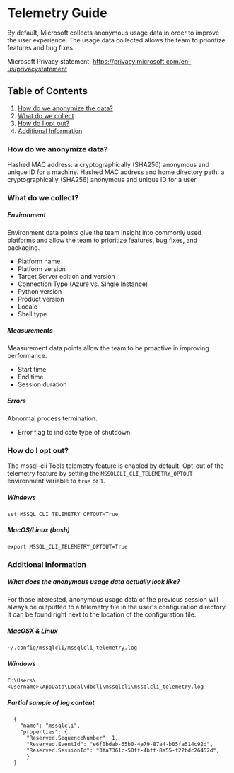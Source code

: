 # Telemetry Guide

By default, Microsoft collects anonymous usage data in order to improve the user experience. The usage data collected allows the team to prioritize features and bug fixes.

Microsoft Privacy statement: https://privacy.microsoft.com/en-us/privacystatement

## Table of Contents
1. [How do we anonymize the data?](#anonymize)
1. [What do we collect](#collect)
2. [How do I opt out?](#opt_out)
3. [Additional Information](#information)


### <a name="anonymize"></a>How do we anonymize data?
Hashed MAC address: a cryptographically (SHA256) anonymous and unique ID for a machine.
Hashed MAC address and home directory path: a cryptographically (SHA256) anonymous and unique ID for a user.

### <a name="collect"></a>What do we collect?
##### Environment
Environment data points give the team insight into commonly used platforms and allow the team to prioritize features, bug fixes, and packaging.
  - Platform name
  - Platform version
  - Target Server edition and version
  - Connection Type (Azure vs. Single Instance)
  - Python version
  - Product version
  - Locale
  - Shell type

##### Measurements
Measurement data points allow the team to be proactive in improving performance.
  - Start time
  - End time
  - Session duration

##### Errors
Abnormal process termination.
- Error flag to indicate type of shutdown.

### <a name="opt_out"></a>How do I opt out?
The mssql-cli Tools telemetry feature is enabled by default. Opt-out of the telemetry feature by setting the ```MSSQLCLI_CLI_TELEMETRY_OPTOUT``` environment variable to ```true``` or ```1```.

##### Windows
```
set MSSQL_CLI_TELEMETRY_OPTOUT=True
```
##### MacOS/Linux (bash)
```
export MSSQL_CLI_TELEMETRY_OPTOUT=True
```

### <a name="information"></a>Additional Information

##### What does the anonymous usage data actually look like?
For those interested, anonymous usage data of the previous session will always be outputted to a telemetry file in the user's configuration directory. It can be found right next to the location of the configuration file.
##### MacOSX & Linux
```
~/.config/mssqlcli/mssqlcli_telemetry.log
```
##### Windows
```
C:\Users\<Username>\AppData\Local\dbcli\mssqlcli\mssqlcli_telemetry.log
```

##### Partial sample of log content
```
  {
    "name": "mssqlcli",
    "properties": {
      "Reserved.SequenceNumber": 1,
      "Reserved.EventId": "e6f0bdab-65b0-4e79-87a4-b05fa514c92d",
      "Reserved.SessionId": "3fa7361c-50ff-4bff-8a55-f22bdc26452d",
      }
  }
```